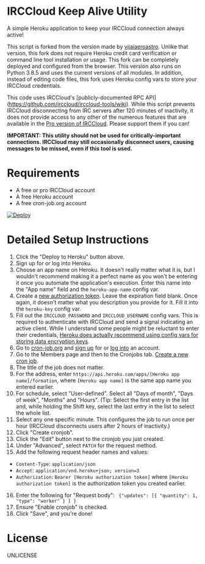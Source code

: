 # IRCCloud Keep Alive Utility
A simple Heroku application to keep your IRCCloud connection always active!

This script is forked from the version made by [vijaiaeroastro](https://github.com/vijaiaeroastro/irccloud). Unlike that version, this fork does not require Heroku credit card verification or command line tool installation or usage. This fork can be completely deployed and configured from the browser. This version also runs on Python 3.8.5 and uses the current versions of all modules. In addition, instead of editing code files, this fork uses Heroku config vars to store your IRCCloud credentials.

This code uses IRCCloud's [publicly-documented RPC API] (https://github.com/irccloud/irccloud-tools/wiki).
While this script prevents IRCCloud disconnecting from IRC servers after 120 minutes of inactivity, it does not provide access to any other of the numerous features that are available in the [Pro version of IRCCloud](https://www.irccloud.com/pricing). Please support them if you can!

**IMPORTANT: This utility should not be used for critically-important connections. IRCCloud may still occasionally disconnect users, causing messages to be missed, even if this tool is used.**

Requirements
============
* A free or pro IRCCloud account
* A free Heroku account
* A free cron-job.org account
  
[![Deploy](https://www.herokucdn.com/deploy/button.svg)](https://heroku.com/deploy?template=https://github.com/tech234a/irccloud/)

Detailed Setup Instructions
===========================
1. Click the "Deploy to Heroku" button above.
2. Sign up for or log into Heroku.
3. Choose an app name on Heroku. It doesn't really matter what it is, but I wouldn't recommend making it a perfect name as you won't be entering it once you automate the application's execution. Enter this name into the "App name" field and the `heroku-app-name` config var.
4. Create a [new authorization token](https://dashboard.heroku.com/account/applications/authorizations/new). Leave the expiration field blank. Once again, it doesn't matter what you description you provide for it. Fill it into the `heroku-key` config var.
5. Fill out the `IRCCLOUD_PASSWORD` and `IRCCLOUD_USERNAME` config vars. This is required to authenticate with IRCCloud and send a signal indicating an active client. While I understand some people might be reluctant to enter their credentials, [Heroku does actually recommend using config vars for storing data encryption keys](https://devcenter.heroku.com/articles/getting-started-with-python#define-config-vars).
6. Go to [cron-job.org](https://cron-job.org/) and [sign up](https://cron-job.org/signup/) for or [log into](https://cron-job.org/members/) an account.
7. Go to the Members page and then to the Cronjobs tab. [Create a new cron job](https://cron-job.org/members/jobs/add/).
8. The title of the job does not matter.
9. For the address, enter `https://api.heroku.com/apps/[Heroku app name]/formation`, where `[Heroku app name]` is the same app name you entered earlier.
10. For schedule, select "User-defined". Select all "Days of month", "Days of week", "Months" and "Hours". (Tip: Select the first entry in the list and, while holding the Shift key, select the last entry in the list to select the whole list.
11. Select any one specific minute. This configures the job to run once per hour (IRCCloud disconnects users after 2 hours of inactivity.)
12. Click "Create cronjob".
13. Click the "Edit" button next to the cronjob you just created.
14. Under "Advanced", select `PATCH` for the request method.
15. Add the following request header names and values:
  - `Content-Type`: `application/json`
  - `Accept`: `application/vnd.heroku+json; version=3`
  - `Authorization`: `Bearer [Heroku authorization token]` where `[Heroku authorization token]` is the authorization token you created earlier.
16. Enter the following for "Request body": ```
    {"updates": [{
					"quantity": 1,
					"type": "worker"
				}
			]
		}```
17. Ensure "Enable cronjob" is checked.
18. Click "Save", and you're done!
    

License
=======
UNLICENSE
